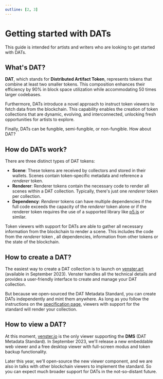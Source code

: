 ```yaml
---
outline: [2, 3]
---
```

# Getting started with DATs

This guide is intended for artists and writers who are looking to get started with DATs.

## What's DAT?

**DAT**, which stands for **Distributed Artifact Token**, represents tokens that combine at least two smaller tokens. This composition enhances their efficiency by 90% in block space utilization while accommodating 50 times larger codebases.

Furthermore, DATs introduce a novel approach to instruct token viewers to fetch data from the blockchain. This capability enables the creation of token collections that are dynamic, evolving, and interconnected, unlocking fresh opportunities for artists to explore.

Finally, DATs can be fungible, semi-fungible, or non-fungible. How about DAT?

## How do DATs work?

There are three distinct types of DAT tokens:

- **Scene**: These tokens are received by collectors and stored in their wallets. Scenes contain token-specific metadata and reference a _renderer_ token.
- **Renderer**: Renderer tokens contain the necessary code to render all scenes within a DAT collection. Typically, there's just one _renderer_ token per collection.
- **Dependency**: _Renderer_ tokens can have multiple dependencies if the full code exceeds the capacity of the _renderer_ token alone or if the renderer token requires the use of a supported library like [p5.js](https://p5js.org/) or similar.

Token viewers with support for DATs are able to gather all necessary information from the blockchain to render a scene. This includes the code from the _renderer_ token , all dependencies, information from other tokens or the state of the blockchain.

## How to create a DAT?

The easiest way to create a DAT collection is to launch on [venster.art](https://venster.art/) (available in September 2023). Venster handles all the technical details and provides a user-friendly interface to create and manage your DAT collection.

But because we open-sourced the DAT Metadata Standard, you can create DATs independently and mint them anywhere. As long as you follow the instructions on the [specification page](/dat-metadata-standard/specification), viewers with support for the standard will render your collection.

## How to view a DAT?
At this moment, [venster.io](https://venster.io/) is the only viewer supporting the **DMS** (DAT Metadata Standard). In September 2023, we'll release a new embeddable web viewer and a free desktop viewer with full-screen modus and token backup functionality.

Later this year, we'll open-source the new viewer component, and we are also in talks with other blockchain viewers to implement the standard. So you can expect much broader support for DATs in the not-so-distant future.
